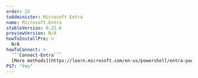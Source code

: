 ```yaml
---
order: 22
toAdminister: Microsoft Entra
name: Microsoft.Entra
stableVersion: 0.22.0
previewVersion: N/A
howToInstallPre: >
  N/A
howToConnect: >
  ```Connect-Entra```
  [More methods](https://learn.microsoft.com/en-us/powershell/entra-powershell/installation)
PS7: "Yes"
---
```

